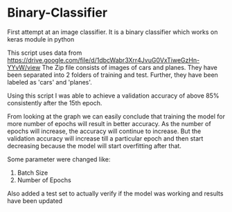 # Binary-Classifier
First attempt at an image classifier. It is a binary classifier which works on keras module in python

This script uses data from https://drive.google.com/file/d/1dbcWabr3Xrr4JvuG0VxTiweGzHn-YYvW/view 
The Zip file consists of images of cars and planes. They have been separated into 2 folders of training and test. Further, they have been labeled as 'cars' and 'planes'.

Using this script I was able to achieve a validation accuracy of above 85% consistently after the 15th epoch.

From looking at the graph we can easily conclude that training the model for more number of epochs will result in better accuracy.
As the number of epochs will increase, the accuracy will continue to increase. But the validation accuracy will increase till a particular epoch and then start decreasing because the model will start overfitting after that.

Some parameter were changed like:
1. Batch Size
2. Number of Epochs

Also added a test set to actually verify if the model was working and results have been updated
